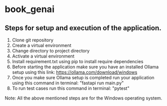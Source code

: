 # book_genai

## Steps for setup and execution of the application.

1. Clone git repository
2. Create a virtual environment
3. Change directory to project directory
4. Activate a virtual environment
5. Install requirement.txt using pip to install require dependencies
6. Before starting the application make sure you have an installed Ollama setup using this link: https://ollama.com/download/windows
7. Once you make sure Ollama setup is completed run your application using this command in terminal: "fastapi run main.py"
8. To run test cases run this command in terminal: "pytest"

Note: All the above mentioned steps are for the Windows operating system.

